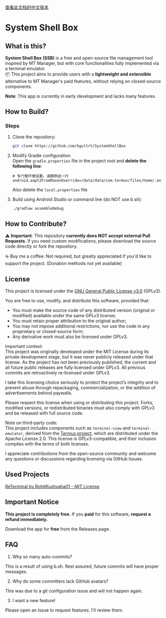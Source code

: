 [查看此文档的中文版本](README.md)

# System Shell Box

## What is this?

**System Shell Box (SSB)** is a free and open-source file management tool inspired by MT Manager, but with core functionalities fully implemented via a terminal emulator.  
📦 This project aims to provide users with a **lightweight and extensible** alternative to MT Manager's paid features, without relying on closed-source components.

**Note**: This app is currently in early development and lacks many features.

## How to Build?

### Steps
1. Clone the repository:
   ```bash
   git clone https://github.com/kgultrt/SystemShellBox
   ```

2. Modify Gradle configuration:  
   Open the `gradle.properties` file in the project root and **delete the following line**:
   ```properties
   # 专门管环境设置，请删除这一行
   android.aapt2FromMavenOverride=/data/data/com.termux/files/home/.androidide/aapt2
   ```

   Also delete the `local.properties` file.

3. Build using Android Studio or command line (do NOT use b.sh):
   ```bash
   ./gradlew assembleDebug
   ```

## How to Contribute?

⚠️ **Important**: This repository **currently does NOT accept external Pull Requests**. If you need custom modifications, please download the source code directly or fork the repository.

☕ Buy me a coffee: Not required, but greatly appreciated if you'd like to support the project. (Donation methods not yet available)

## License

This project is licensed under the [GNU General Public License v3.0](LICENSE.txt) (GPLv3).

You are free to use, modify, and distribute this software, provided that:
- You must make the source code of any distributed version (original or modified) available under the same GPLv3 license;
- You must retain proper attribution to the original author;
- You may not impose additional restrictions, nor use the code in any proprietary or closed-source form;
- Any derivative work must also be licensed under GPLv3.

Important context:  
This project was originally developed under the MIT License during its private development stage, but it was never publicly released under that license. As the project has not been previously published, the current and all future public releases are fully licensed under GPLv3. All previous commits are retroactively re-licensed under GPLv3.

I take this licensing choice seriously to protect the project’s integrity and to prevent abuse through repackaging, commercialization, or the addition of advertisements behind paywalls.

Please respect this license when using or distributing this project. Forks, modified versions, or redistributed binaries must also comply with GPLv3 and be released with full source code.

Note on third-party code:  
This project includes components such as `terminal-view` and `terminal-emulator`, derived from the [Termux project](https://github.com/termux/termux-app), which are distributed under the Apache License 2.0. This license is GPLv3-compatible, and their inclusion complies with the terms of both licenses.

I appreciate contributions from the open-source community and welcome any questions or discussions regarding licensing via GitHub Issues.

## Used Projects
[ReTerminal by RohitKushvaha01 - MIT License](https://github.com/RohitKushvaha01/ReTerminal)

## Important Notice
**This project is completely free.** If you **paid** for this software, **request a refund immediately.**

Download the app for **free** from the Releases page.

## FAQ
1. Why so many auto-commits?

This is a result of using b.sh. Rest assured, future commits will have proper messages.

2. Why do some committers lack GitHub avatars?

This was due to a git configuration issue and will not happen again.

3. I want a new feature!

Please open an Issue to request features. I'll review them.

